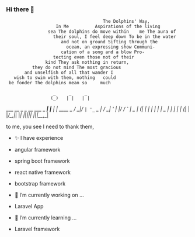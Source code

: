 ### Hi there 👋

                                         The Dolphins' Way,
                       In Me          Aspirations of the living
                    sea The dolphins do move within    me The aura of
                      their soul, I feel deep down To be in the water
                         and not on ground Sifting through the
                           ocean, an expressing show Communi-
                         cation of a song and a blow Pro-
                      tecting even those not of their
                   kind They ask nothing in return,
              they do not mind The most gracious
           and unselfish of all that wander I
       wish to swim with them, nothing   could
     be fonder The dolphins mean so     much
     
                      _     _     _         
                     (_)   | |   | |        
  ___  __ _ _ __ ___  _ ___| |__ | | ____ _ 
 / __|/ _` | '_ ` _ \| / __| '_ \| |/ / _` |
 \__ | (_| | | | | | | \__ | | | |   | (_| |
 |___/\__,_|_| |_| |_|_|___|_| |_|_|\_\__,_|
                                            
                                            

  to me, you see I need to thank      them,

- ✨ I have experience

- angular framework 
- spring boot framework
- react native framework
- bootstrap framework

- 🔭 I’m currently working on ...

- Laravel App

- 🌱 I’m currently learning ...

- Laravel framework

<!--
**lahirusamishka/lahirusamishka** is a ✨ _special_ ✨ repository because its `README.md` (this file) appears on your GitHub profile.

Here are some ideas to get you started:

- 🔭 I’m currently working on ...
- 🌱 I’m currently learning ...
- 👯 I’m looking to collaborate on ...
- 🤔 I’m looking for help with ...
- 💬 Ask me about ...
- 📫 How to reach me: ...
- 😄 Pronouns: ...
- ⚡ Fun fact: ...
-->
